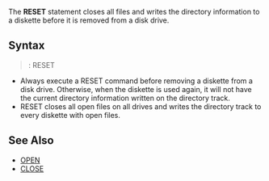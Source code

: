 The **RESET** statement closes all files and writes the directory information to a diskette before it is removed from a disk drive.


## Syntax
 
> : RESET


* Always execute a RESET command before removing a diskette from a disk drive. Otherwise, when the diskette is used again, it will not have the current directory information written on the directory track.
* RESET closes all open files on all drives and writes the directory track to every diskette with open files.


## See Also
 
* [OPEN](OPEN)
* [CLOSE](CLOSE)




